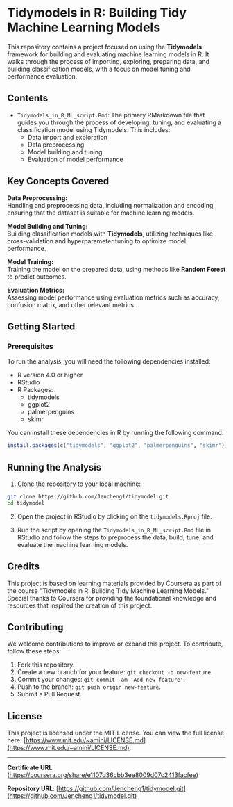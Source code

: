 
# Tidymodels in R: Building Tidy Machine Learning Models

This repository contains a project focused on using the **Tidymodels** framework for building and evaluating machine learning models in R. It walks through the process of importing, exploring, preparing data, and building classification models, with a focus on model tuning and performance evaluation.

## Contents

- `Tidymodels_in_R_ML_script.Rmd`: The primary RMarkdown file that guides you through the process of developing, tuning, and evaluating a classification model using Tidymodels. This includes:
  - Data import and exploration
  - Data preprocessing
  - Model building and tuning
  - Evaluation of model performance

## Key Concepts Covered

**Data Preprocessing:**  
Handling and preprocessing data, including normalization and encoding, ensuring that the dataset is suitable for machine learning models.

**Model Building and Tuning:**  
Building classification models with **Tidymodels**, utilizing techniques like cross-validation and hyperparameter tuning to optimize model performance.

**Model Training:**  
Training the model on the prepared data, using methods like **Random Forest** to predict outcomes.

**Evaluation Metrics:**  
Assessing model performance using evaluation metrics such as accuracy, confusion matrix, and other relevant metrics.

## Getting Started

### Prerequisites

To run the analysis, you will need the following dependencies installed:

- R version 4.0 or higher
- RStudio
- R Packages:
  - tidymodels
  - ggplot2
  - palmerpenguins
  - skimr

You can install these dependencies in R by running the following command:

```r
install.packages(c("tidymodels", "ggplot2", "palmerpenguins", "skimr"))
```

## Running the Analysis

1. Clone the repository to your local machine:

```bash
git clone https://github.com/Jencheng1/tidymodel.git
cd tidymodel
```

2. Open the project in RStudio by clicking on the `tidymodels.Rproj` file.

3. Run the script by opening the `Tidymodels_in_R_ML_script.Rmd` file in RStudio and follow the steps to preprocess the data, build, tune, and evaluate the machine learning models.

## Credits

This project is based on learning materials provided by Coursera as part of the course "Tidymodels in R: Building Tidy Machine Learning Models." Special thanks to Coursera for providing the foundational knowledge and resources that inspired the creation of this project.

## Contributing

We welcome contributions to improve or expand this project. To contribute, follow these steps:

1. Fork this repository.
2. Create a new branch for your feature: `git checkout -b new-feature`.
3. Commit your changes: `git commit -am 'Add new feature'`.
4. Push to the branch: `git push origin new-feature`.
5. Submit a Pull Request.

## License

This project is licensed under the MIT License. You can view the full license here: [https://www.mit.edu/~amini/LICENSE.md](https://www.mit.edu/~amini/LICENSE.md).

---
**Certificate URL**: (https://coursera.org/share/e1107d36cbb3ee8009d07c2413facfee)

**Repository URL**: [https://github.com/Jencheng1/tidymodel.git](https://github.com/Jencheng1/tidymodel.git)

